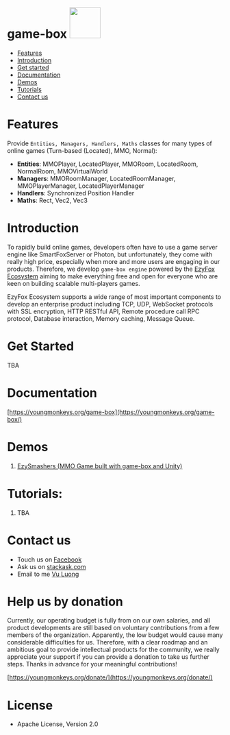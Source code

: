 # game-box <img src="https://github.com/youngmonkeys/game-box/blob/master/logo.png" width="72" />

* [Features](#features)
* [Introduction](#introduction)
* [Get started](#get-started)
* [Documentation](#documentation)
* [Demos](#demos)
* [Tutorials](#tutorials)
* [Contact us](#contact-us)

# Features
Provide `Entities, Managers, Handlers, Maths` classes for many types of online games (Turn-based (Located), MMO, Normal):
* **Entities**: MMOPlayer, LocatedPlayer, MMORoom, LocatedRoom, NormalRoom, MMOVirtualWorld
* **Managers**: MMORoomManager, LocatedRoomManager, MMOPlayerManager, LocatedPlayerManager
* **Handlers**: Synchronized Position Handler
* **Maths**: Rect, Vec2, Vec3


# Introduction

To rapidly build online games, developers often have to use a game server engine like SmartFoxServer or Photon, but unfortunately, they come with really high price, especially when more and more users are engaging in our products. Therefore, we develop `game-box engine` powered by the [EzyFox Ecosystem](https://github.com/youngmonkeys/ezyfox-server) aiming to make everything free and open for everyone who are keen on building scalable multi-players games.

EzyFox Ecosystem supports a wide range of most important components to develop an enterprise product including TCP, UDP, WebSocket protocols with SSL encryption, HTTP RESTful API, Remote procedure call RPC protocol, Database interaction, Memory caching, Message Queue.

# Get Started

TBA

# Documentation

[https://youngmonkeys.org/game-box](https://youngmonkeys.org/game-box/)

# Demos

1. [EzySmashers (MMO Game built with game-box and Unity)](https://github.com/vu-luong/EzySmashers)

# Tutorials:

1. TBA

# Contact us

- Touch us on [Facebook](https://www.facebook.com/youngmonkeys.org)
- Ask us on [stackask.com](https://stackask.com)
- Email to me [Vu Luong](mailto:vubinhcht@gmail.com)

# Help us by donation

Currently, our operating budget is fully from on our own salaries, and all product developments are still based on voluntary contributions from a few members of the organization. Apparently, the low budget would cause many considerable difficulties for us. Therefore, with a clear roadmap and an ambitious goal to provide intellectual products for the community, we really appreciate your support if you can provide a donation to take us further steps. Thanks in advance for your meaningful contributions!

[https://youngmonkeys.org/donate/](https://youngmonkeys.org/donate/)

# License

- Apache License, Version 2.0

